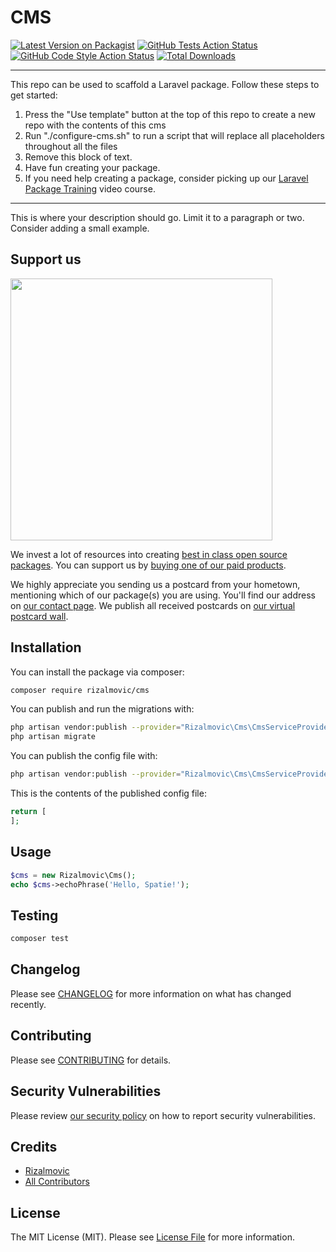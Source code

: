 # CMS

[![Latest Version on Packagist](https://img.shields.io/packagist/v/rizalmovic/cms.svg?style=flat-square)](https://packagist.org/packages/rizalmovic/cms)
[![GitHub Tests Action Status](https://img.shields.io/github/workflow/status/rizalmovic/cms/run-tests?label=tests)](https://github.com/rizalmovic/cms/actions?query=workflow%3Arun-tests+branch%3Amain)
[![GitHub Code Style Action Status](https://img.shields.io/github/workflow/status/rizalmovic/cms/Check%20&%20fix%20styling?label=code%20style)](https://github.com/rizalmovic/cms/actions?query=workflow%3A"Check+%26+fix+styling"+branch%3Amain)
[![Total Downloads](https://img.shields.io/packagist/dt/rizalmovic/cms.svg?style=flat-square)](https://packagist.org/packages/rizalmovic/cms)

---
This repo can be used to scaffold a Laravel package. Follow these steps to get started:

1. Press the "Use template" button at the top of this repo to create a new repo with the contents of this cms
2. Run "./configure-cms.sh" to run a script that will replace all placeholders throughout all the files
3. Remove this block of text.
4. Have fun creating your package.
5. If you need help creating a package, consider picking up our <a href="https://laravelpackage.training">Laravel Package Training</a> video course.
---

This is where your description should go. Limit it to a paragraph or two. Consider adding a small example.

## Support us

[<img src="https://github-ads.s3.eu-central-1.amazonaws.com/cms.jpg?t=1" width="419px" />](https://spatie.be/github-ad-click/cms)

We invest a lot of resources into creating [best in class open source packages](https://spatie.be/open-source). You can support us by [buying one of our paid products](https://spatie.be/open-source/support-us).

We highly appreciate you sending us a postcard from your hometown, mentioning which of our package(s) you are using. You'll find our address on [our contact page](https://spatie.be/about-us). We publish all received postcards on [our virtual postcard wall](https://spatie.be/open-source/postcards).

## Installation

You can install the package via composer:

```bash
composer require rizalmovic/cms
```

You can publish and run the migrations with:

```bash
php artisan vendor:publish --provider="Rizalmovic\Cms\CmsServiceProvider" --tag="cms-migrations"
php artisan migrate
```

You can publish the config file with:
```bash
php artisan vendor:publish --provider="Rizalmovic\Cms\CmsServiceProvider" --tag="cms-config"
```

This is the contents of the published config file:

```php
return [
];
```

## Usage

```php
$cms = new Rizalmovic\Cms();
echo $cms->echoPhrase('Hello, Spatie!');
```

## Testing

```bash
composer test
```

## Changelog

Please see [CHANGELOG](CHANGELOG.md) for more information on what has changed recently.

## Contributing

Please see [CONTRIBUTING](.github/CONTRIBUTING.md) for details.

## Security Vulnerabilities

Please review [our security policy](../../security/policy) on how to report security vulnerabilities.

## Credits

- [Rizalmovic](https://github.com/rizalmovic)
- [All Contributors](../../contributors)

## License

The MIT License (MIT). Please see [License File](LICENSE.md) for more information.
